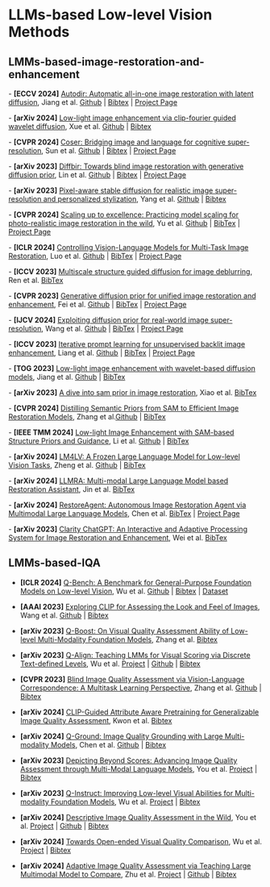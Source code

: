 # LLMs-based Low-level Vision Methods

## LMMs-based-image-restoration-and-enhancement

\- **[ECCV 2024]** [Autodir: Automatic all-in-one image restoration with latent diffusion](https://arxiv.org/abs/2310.10123), Jiang et al. [Github](https://github.com/jiangyitong/AutoDIR) | [Bibtex](https://scholar.googleusercontent.com/scholar.bib?q=info:6sXjvxd4pcQJ:scholar.google.com/&output=citation&scisdr=ClHXZ7pUEMTX-KCkb7I:AFWwaeYAAAAAZxeid7KbRXKSv7Dn_TjmRpgI7N8&scisig=AFWwaeYAAAAAZxeid5eOjx0wTGSBmN-Z9yvCiyI&scisf=4&ct=citation&cd=-1&hl=zh-CN) | [Project Page](https://jiangyitong.github.io/AutoDIR_webpage/)

\- **[arXiv 2024]** [Low-light image enhancement via clip-fourier guided wavelet diffusion](https://arxiv.org/abs/2401.03788), Xue et al. [Github](https://github.com/hejh8/CFWD) | [Bibtex](https://scholar.googleusercontent.com/scholar.bib?q=info:VAq5NzyNbNUJ:scholar.google.com/&output=citation&scisdr=ClHXZ7pUEMTX-KCl7rg:AFWwaeYAAAAAZxej9rg_zyTnX5Ey8YMA1pRdaL4&scisig=AFWwaeYAAAAAZxej9qONoGjH4gmCXF9CAKHEyjQ&scisf=4&ct=citation&cd=-1&hl=zh-CN) 

\- **[CVPR 2024]** [Coser: Bridging image and language for cognitive super-resolution](https://openaccess.thecvf.com/content/CVPR2024/papers/Sun_CoSeR_Bridging_Image_and_Language_for_Cognitive_Super-Resolution_CVPR_2024_paper.pdf), Sun et al. [Github](https://github.com/VINHYU/CoSeR) | [Bibtex](https://scholar.googleusercontent.com/scholar.bib?q=info:7jW1-6qKZdcJ:scholar.google.com/&output=citation&scisdr=ClHXZ7pUEMTX-KCjePI:AFWwaeYAAAAAZxelYPJhs9_iOb89mTQG7tZvhmQ&scisig=AFWwaeYAAAAAZxelYLYLZ_zDGw_93tOoqeNkRKQ&scisf=4&ct=citation&cd=-1&hl=zh-CN) | [Project Page](https://coser-main.github.io/)

\- **[arXiv 2023]** [Diffbir: Towards blind image restoration with generative diffusion prior](https://arxiv.org/abs/2308.15070), Lin et al. [Github](https://github.com/XPixelGroup/DiffBIR) | [Bibtex](https://scholar.googleusercontent.com/scholar.bib?q=info:Z9Dr2UUhFNQJ:scholar.google.com/&output=citation&scisdr=ClHXZ7pUEMTX-KCjlSQ:AFWwaeYAAAAAZxeljSQxgaPG5JwtpqV9UNeWcAA&scisig=AFWwaeYAAAAAZxeljU83oda023AQgKnWJpr5ILQ&scisf=4&ct=citation&cd=-1&hl=zh-CN) | [Project Page](https://0x3f3f3f3fun.github.io/projects/diffbir/)

\- **[arXiv 2023]** [Pixel-aware stable diffusion for realistic image super-resolution and personalized stylization](https://arxiv.org/abs/2308.14469), Yang et al. [Github](https://github.com/yangxy/PASD/) | [Bibtex](https://scholar.googleusercontent.com/scholar.bib?q=info:4XOa6dxjwFgJ:scholar.google.com/&output=citation&scisdr=ClHXZ7pUEMTX-KCv2Ig:AFWwaeYAAAAAZxepwIivvmkw8YrkpEau3ItHTnk&scisig=AFWwaeYAAAAAZxepwCA_kbClU0MbzTok-q1OW3I&scisf=4&ct=citation&cd=-1&hl=zh-CN)

\- **[CVPR 2024]** [Scaling up to excellence: Practicing model scaling for photo-realistic image restoration in the wild](https://openaccess.thecvf.com/content/CVPR2024/papers/Yu_Scaling_Up_to_Excellence_Practicing_Model_Scaling_for_Photo-Realistic_Image_CVPR_2024_paper.pdf), Yu et al. [Github](https://github.com/Fanghua-Yu/SUPIR) | [BibTex](https://scholar.googleusercontent.com/scholar.bib?q=info:jD51y2ylzdEJ:scholar.google.com/&output=citation&scisdr=ClHXZ7pUEMTX-KCt854:AFWwaeYAAAAAZxer655JY-HHbt26fi-b9qVFMsY&scisig=AFWwaeYAAAAAZxer69Tqc127xXFMC2FikZF6IWA&scisf=4&ct=citation&cd=-1&hl=zh-CN) | [Project Page](https://supir.xpixel.group/)

\- **[ICLR 2024]** [Controlling Vision-Language Models for Multi-Task Image Restoration](https://openreview.net/pdf?id=t3vnnLeajU), Luo et al. [Github](https://github.com/Algolzw/daclip-uir) | [BibTex](https://scholar.googleusercontent.com/scholar.bib?q=info:FCGDFRR7sMAJ:scholar.google.com/&output=citation&scisdr=ClHXZ7pUEMTX-KCqNII:AFWwaeYAAAAAZxesLIIKoJBpt9CW_4NK-oYbXLI&scisig=AFWwaeYAAAAAZxesLLHnZTkfp6lVaqSeIgEQpHI&scisf=4&ct=citation&cd=-1&hl=zh-CN) | [Project Page](https://algolzw.github.io/daclip-uir)

\- **[ICCV 2023]** [Multiscale structure guided diffusion for image deblurring](https://openaccess.thecvf.com/content/ICCV2023/papers/Ren_Multiscale_Structure_Guided_Diffusion_for_Image_Deblurring_ICCV_2023_paper.pdf), Ren et al.  [BibTex](https://scholar.googleusercontent.com/scholar.bib?q=info:Lnr_iE0hujMJ:scholar.google.com/&output=citation&scisdr=ClHXZ7pUEMTX-KCoGwM:AFWwaeYAAAAAZxeuAwOciKJh8vec22a4j4TgW_4&scisig=AFWwaeYAAAAAZxeuA95LFwsbIE8cQKqAZqwE-yE&scisf=4&ct=citation&cd=-1&hl=zh-CN) 

\- **[CVPR 2023]** [Generative diffusion prior for unified image restoration and enhancement](https://openaccess.thecvf.com/content/CVPR2023/papers/Fei_Generative_Diffusion_Prior_for_Unified_Image_Restoration_and_Enhancement_CVPR_2023_paper.pdf), Fei et al.  [Github](https://github.com/Fayeben/GenerativeDiffusionPrior) | [BibTex](https://scholar.googleusercontent.com/scholar.bib?q=info:U0dGUi_bDfIJ:scholar.google.com/&output=citation&scisdr=ClHXZ7pUEMTX-KCoIjs:AFWwaeYAAAAAZxeuOjsc9Kx7TCdQ9FEblvwCvHo&scisig=AFWwaeYAAAAAZxeuOmnDoicktLHbRroGQ4v-C6s&scisf=4&ct=citation&cd=-1&hl=zh-CN) | [Project Page](https://generativediffusionprior.github.io/)

\- **[IJCV 2024]** [Exploiting diffusion prior for real-world image super-resolution](https://arxiv.org/pdf/2305.07015), Wang et al. [Github](https://github.com/IceClear/StableSR) | [BibTex](https://scholar.googleusercontent.com/scholar.bib?q=info:Uq3Tsz1HxqAJ:scholar.google.com/&output=citation&scisdr=ClHXZ7pUEMTX-KCo9n0:AFWwaeYAAAAAZxeu7n3vBkwjfi2s7tHFIxgDwpQ&scisig=AFWwaeYAAAAAZxeu7u0L_T19RNdop7R7zWEVgDk&scisf=4&ct=citation&cd=-1&hl=zh-CN) | [Project Page](https://iceclear.github.io/projects/stablesr/)

\- **[ICCV 2023]** [Iterative prompt learning for unsupervised backlit image enhancement](https://openaccess.thecvf.com/content/ICCV2023/papers/Liang_Iterative_Prompt_Learning_for_Unsupervised_Backlit_Image_Enhancement_ICCV_2023_paper.pdf), Liang et al. [Github](https://github.com/ZhexinLiang/CLIP-LIT) | [BibTex](https://scholar.googleusercontent.com/scholar.bib?q=info:f00V76nfpk8J:scholar.google.com/&output=citation&scisdr=ClHXZ7pUEMTX-KCplGA:AFWwaeYAAAAAZxevjGCqVoHj9DqEx1UODMlYpNE&scisig=AFWwaeYAAAAAZxevjMknalevMln4QuWxHAxDM4k&scisf=4&ct=citation&cd=-1&hl=zh-CN) | [Project Page](https://zhexinliang.github.io/CLIP_LIT_page/)

\- **[TOG 2023]** [Low-light image enhancement with wavelet-based diffusion models](https://arxiv.org/pdf/2306.00306.pdf), Jiang et al. [Github](https://github.com/JianghaiSCU/Diffusion-Low-Light) | [BibTex](https://scholar.googleusercontent.com/scholar.bib?q=info:KjhNUcjPD8UJ:scholar.google.com/&output=citation&scisdr=ClHXZ7pUEMTX-KC2hAI:AFWwaeYAAAAAZxewnALbRSFZ9WoUQRROb3BJAPk&scisig=AFWwaeYAAAAAZxewnCfyAs8Gp13bbtfgadluAdY&scisf=4&ct=citation&cd=-1&hl=zh-CN) 

\- **[arXiv 2023]** [A dive into sam prior in image restoration](https://arxiv.org/pdf/2305.13620), Xiao et al. [BibTex](https://scholar.googleusercontent.com/scholar.bib?q=info:j_8NvA7wIkkJ:scholar.google.com/&output=citation&scisdr=ClHXZ7pUEMTX-KC3d64:AFWwaeYAAAAAZxexb65Q3Xd6HPVeGm9SvR5og_s&scisig=AFWwaeYAAAAAZxexbzvCxyuh8Uj_Lnc0NpeDE_4&scisf=4&ct=citation&cd=-1&hl=zh-CN)

\- **[CVPR 2024]** [Distilling Semantic Priors from SAM to Efficient Image Restoration Models](https://openaccess.thecvf.com/content/CVPR2024/papers/Zhang_Distilling_Semantic_Priors_from_SAM_to_Efficient_Image_Restoration_Models_CVPR_2024_paper.pdf), Zhang et al.[Github](https://github.com/DrizzleSail/SAM4IR) | [BibTex](https://scholar.googleusercontent.com/scholar.bib?q=info:WKOVVIIHNXAJ:scholar.google.com/&output=citation&scisdr=ClHXZ7pUEMTX-KC3yM0:AFWwaeYAAAAAZxex0M11RhMP3C4urV9iuJrhj-4&scisig=AFWwaeYAAAAAZxex0Ldn78il8KKYj7pWX1f4TU4&scisf=4&ct=citation&cd=-1&hl=zh-CN)

\- **[IEEE TMM 2024]** [Low-light Image Enhancement with SAM-based Structure Priors and Guidance](https://ieeexplore.ieee.org/abstract/document/10557144/), Li et al. [Github]() | [BibTex](https://scholar.googleusercontent.com/scholar.bib?q=info:Nbno0UzUlEwJ:scholar.google.com/&output=citation&scisdr=ClHXZ7pUEMTX-KC0j94:AFWwaeYAAAAAZxeyl97w_CAunffeIKwkepguphI&scisig=AFWwaeYAAAAAZxeyl_6UEYrYO0gOGWtpmFm5Tzw&scisf=4&ct=citation&cd=-1&hl=zh-CN)

\- **[arXiv 2024]** [LM4LV: A Frozen Large Language Model for Low-level Vision Tasks](https://arxiv.org/pdf/2405.15734), Zheng et al. [Github](https://github.com/bytetriper/LM4LV) | [BibTex](https://scholar.googleusercontent.com/scholar.bib?q=info:Jq8zYzzp1KwJ:scholar.google.com/&output=citation&scisdr=ClHXZ7pUEMTX-KC1bO0:AFWwaeYAAAAAZxezdO31yjgQp91Msxwy5INsiKU&scisig=AFWwaeYAAAAAZxezdH2RVDjSpHyWQ_K-XteO0Hc&scisf=4&ct=citation&cd=-1&hl=zh-CN) 

\- **[arXiv 2024]** [LLMRA: Multi-modal Large Language Model based Restoration Assistant](https://arxiv.org/pdf/2401.11401), Jin et al. [BibTex](https://scholar.googleusercontent.com/scholar.bib?q=info:2JHom-jMoY8J:scholar.google.com/&output=citation&scisdr=ClHXZ7pUEMTX-KC1wn8:AFWwaeYAAAAAZxez2n9tH2iEJfeH6_5y7GND0-E&scisig=AFWwaeYAAAAAZxez2r2qdwFn1xGXoyZGKu1G1RM&scisf=4&ct=citation&cd=-1&hl=zh-CN) 

\- **[arXiv 2024]** [RestoreAgent: Autonomous Image Restoration Agent via Multimodal Large Language Models](https://arxiv.org/abs/2407.18035), Chen et al. [BibTex](https://scholar.googleusercontent.com/scholar.bib?q=info:k-v0THlvJpwJ:scholar.google.com/&output=citation&scisdr=ClHXZ7pUEMTX-KCyRbs:AFWwaeYAAAAAZxe0Xbtyc1AALG7G2R7f0yyLuTY&scisig=AFWwaeYAAAAAZxe0XTG5CmTpPbZYi1eIRitAdGE&scisf=4&ct=citation&cd=-1&hl=zh-CN) | [Project Page](https://haoyuchen.com/RestoreAgent)

\- **[arXiv 2023]** [Clarity ChatGPT: An Interactive and Adaptive Processing System for Image Restoration and Enhancement](https://arxiv.org/pdf/2311.11695), Wei et al. [BibTex](https://scholar.googleusercontent.com/scholar.bib?q=info:_KIZtlkHPg0J:scholar.google.com/&output=citation&scisdr=ClHXZ7pUEMTX-KCy5nY:AFWwaeYAAAAAZxe0_nZO0H4rPWDUQgycNRtxNww&scisig=AFWwaeYAAAAAZxe0_oTfrjidJRM10VGRPL_nhr4&scisf=4&ct=citation&cd=-1&hl=zh-CN)

## LMMs-based-IQA

- **[ICLR 2024]** [Q-Bench: A Benchmark for General-Purpose Foundation Models on Low-level Vision](https://arxiv.org/abs/2309.14181), Wu et al. [Github](https://github.com/Q-Future/Q-Bench) | [Bibtex](https://arxiv.org/bibtex/2309.14181) | [Dataset](https://github.com/Q-Future/Q-Bench/releases/tag/v1.0.1.1014datarelease)

- **[AAAI 2023]** [Exploring CLIP for Assessing the Look and Feel of Images](https://arxiv.org/abs/2207.12396), Wang et al. [Github](https://github.com/IceClear/CLIP-IQA) | [Bibtex](https://arxiv.org/bibtex/2207.12396)

- **[arXiv 2023]** [Q-Boost: On Visual Quality Assessment Ability of Low-level Multi-Modality Foundation Models](https://arxiv.org/abs/2312.15300), Zhang et al. [Bibtex](https://arxiv.org/bibtex/2312.15300)

- **[arXiv 2023]** [Q-Align: Teaching LMMs for Visual Scoring via Discrete Text-defined Levels](https://arxiv.org/abs/2312.17090), Wu et al. [Project](https://q-align.github.io/) | [Github](https://github.com/Q-Future/Q-Align) | [Bibtex](https://arxiv.org/bibtex/2312.17090)

- **[CVPR 2023]** [Blind Image Quality Assessment via Vision-Language Correspondence: A Multitask Learning Perspective](https://arxiv.org/abs/2303.14968), Zhang et al. [Github](https://github.com/zwx8981/LIQE) | [Bibtex](https://arxiv.org/bibtex/2303.14968)

- **[arXiv 2024]** [CLIP-Guided Attribute Aware Pretraining for Generalizable Image Quality Assessment](https://arxiv.org/abs/2406.01020), Kwon et al. [Bibtex](https://arxiv.org/bibtex/2406.01020)

- **[arXiv 2024]** [Q-Ground: Image Quality Grounding with Large Multi-modality Models](https://arxiv.org/abs/2407.17035), Chen et al. [Github](https://github.com/Q-Future/Q-Ground) | [Bibtex](https://arxiv.org/bibtex/2407.17035)

- **[arXiv 2023]** [Depicting Beyond Scores: Advancing Image Quality Assessment through Multi-Modal Language Models](https://arxiv.org/abs/2312.08962), You et al. [Project](https://depictqa.github.io/) | [Bibtex](https://arxiv.org/bibtex/2312.08962)

- **[arXiv 2023]** [Q-Instruct: Improving Low-level Visual Abilities for Multi-modality Foundation Models](https://arxiv.org/abs/2311.06783), Wu et al. [Project](https://q-future.github.io/Q-Instruct/) | [Bibtex](https://arxiv.org/bibtex/2311.06783)

- **[arXiv 2024]** [Descriptive Image Quality Assessment in the Wild](https://arxiv.org/abs/2405.18842), You et al. [Project](https://depictqa.github.io/depictqa-wild/) | [Github](https://github.com/XPixelGroup/DepictQA) | [Bibtex](https://arxiv.org/bibtex/2405.18842)

- **[arXiv 2024]** [Towards Open-ended Visual Quality Comparison](https://arxiv.org/abs/2402.16641), Wu et al. [Project](https://huggingface.co/q-future/co-instruct) | [Bibtex](https://arxiv.org/bibtex/2402.16641)

- **[arXiv 2024]** [Adaptive Image Quality Assessment via Teaching Large Multimodal Model to Compare](https://arxiv.org/abs/2405.19298), Zhu et al. [Project](https://compare2score.github.io/) | [Github](https://github.com/Q-Future/Compare2Score) | [Bibtex](https://arxiv.org/bibtex/2405.19298)
